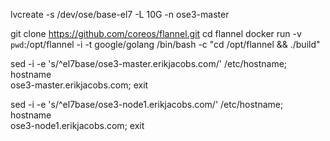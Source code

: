 lvcreate -s /dev/ose/base-el7 -L 10G -n ose3-master

git clone https://github.com/coreos/flannel.git
cd flannel
docker run -v `pwd`:/opt/flannel -i -t google/golang /bin/bash -c "cd /opt/flannel && ./build"

sed -i -e 's/^el7base/ose3-master.erikjacobs.com/' /etc/hostname; hostname \
ose3-master.erikjacobs.com; exit

sed -i -e 's/^el7base/ose3-node1.erikjacobs.com/' /etc/hostname; hostname \
ose3-node1.erikjacobs.com; exit
